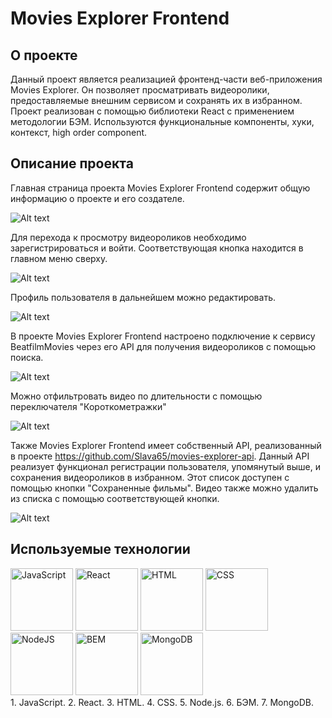 # Movies Explorer Frontend
## О проекте
 
Данный проект является реализацией фронтенд-части веб-приложения Movies Explorer. Он позволяет просматривать видеоролики, предоставляемые внешним сервисом и сохранять их в избранном. Проект реализован  с помощью библиотеки React с применением методологии БЭМ. Используются функциональные компоненты, хуки, контекст, high order component.

## Описание проекта

Главная страница проекта Movies Explorer Frontend содержит общую информацию о проекте и его создателе. 

![Alt text](/public/readme_pic_about.png?raw=true "О проекте")

Для перехода к просмотру видеороликов необходимо зарегистрироваться и войти. Соответствующая кнопка находится в главном меню сверху. 

![Alt text](/public/readme_pic_registration.png?raw=true "Окно регистрации")

Профиль пользователя в дальнейшем можно редактировать.

![Alt text](/public/readme_pic_edit_profile.png?raw=true "Редактирование профиля пользователя")

В проекте Movies Explorer Frontend настроено подключение к сервису BeatfilmMovies через его API для получения видеороликов с помощью поиска.

![Alt text](/public/readme_pic_search.png?raw=true "Поиск видеороликов")

Можно отфильтровать видео по длительности с помощью переключателя "Короткометражки"

![Alt text](/public/readme_pic_short.png?raw=true "Короткометражки")

Также Movies Explorer Frontend имеет собственный API, реализованный в проекте https://github.com/Slava65/movies-explorer-api. Данный API реализует функционал регистрации пользователя, упомянутый выше, и сохранения видеороликов в избранном. Этот список доступен с помощью кнопки "Сохраненные фильмы". Видео также можно удалить из списка с помощью соответствующей кнопки.

![Alt text](/public/readme_pic_saved.png?raw=true "Сохраненные фильмы")

## Используемые технологии 

<div display="flex" flex-direction="row" justify-content="space-between" width="100%">
<img src="/public/readme_pic_techs/javascript.svg" width="100" height="100" alt="JavaScript">
<img src="/public/readme_pic_techs/react.svg" width="100" height="100" alt="React">
<img src="/public/readme_pic_techs/html5.svg" width="100" height="100" alt="HTML">
<img src="/public/readme_pic_techs/css3.svg" width="100" height="100" alt="CSS">
<img src="/public/readme_pic_techs/nodedotjs.svg" width="100" height="100" alt="NodeJS">
<img src="/public/readme_pic_techs/bem.svg" width="100" height="100" alt="BEM">
<img src="/public/readme_pic_techs/mongodb.svg" width="100" height="100" alt="MongoDB">
</div>
1. JavaScript. 
2. React. 
3. HTML.  
4. CSS.
5. Node.js.
6. БЭМ.
7. MongoDB.


